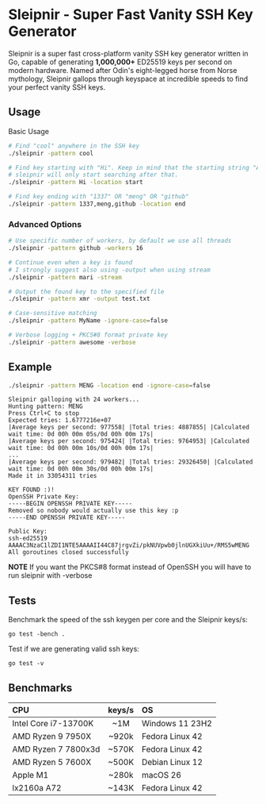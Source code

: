 # Sleipnir - Super Fast Vanity SSH Key Generator

Sleipnir is a super fast cross-platform vanity SSH key generator written in Go, capable of generating **1,000,000+** ED25519 keys per second on modern hardware. Named after Odin's eight-legged horse from Norse mythology, Sleipnir gallops through keyspace at incredible speeds to find your perfect vanity SSH keys.



## Usage

Basic Usage
```bash
# Find "cool" anywhere in the SSH key
./sleipnir -pattern cool

# Find key starting with "Hi". Keep in mind that the starting string "AAAAC3NzaC1lZDI1NTE5AAAAI" is static
# sleipnir will only start searching after that.
./sleipnir -pattern Hi -location start

# Find key ending with "1337" OR "meng" OR "github"
./sleipnir -pattern 1337,meng,github -location end
```

### Advanced Options

```bash
# Use specific number of workers, by default we use all threads
./sleipnir -pattern github -workers 16

# Continue even when a key is found 
# I strongly suggest also using -output when using stream
./sleipnir -pattern mari -stream

# Output the found key to the specified file
./sleipnir -pattern xmr -output test.txt

# Case-sensitive matching
./sleipnir -pattern MyName -ignore-case=false

# Verbose logging + PKCS#8 format private key
./sleipnir -pattern awesome -verbose
```

## Example

```bash
./sleipnir -pattern MENG -location end -ignore-case=false
```
```
Sleipnir galloping with 24 workers...
Hunting pattern: MENG
Press Ctrl+C to stop
Expected tries: 1.6777216e+07
|Average keys per second: 977558| |Total tries: 4887855| |Calculated wait time: 0d 00h 00m 05s/0d 00h 00m 17s|
|Average keys per second: 975424| |Total tries: 9764953| |Calculated wait time: 0d 00h 00m 10s/0d 00h 00m 17s|
...
|Average keys per second: 979482| |Total tries: 29326450| |Calculated wait time: 0d 00h 00m 30s/0d 00h 00m 17s|
Made it in 33054311 tries

KEY FOUND :)!
OpenSSH Private Key:
-----BEGIN OPENSSH PRIVATE KEY-----
Removed so nobody would actually use this key :p
-----END OPENSSH PRIVATE KEY-----

Public Key:
ssh-ed25519 AAAAC3NzaC1lZDI1NTE5AAAAII44C87jrgvZi/pkNUVpwb0jlnUGXkiUu+/RMS5wMENG
All goroutines closed successfully

```
**NOTE** If you want the PKCS#8  format instead of OpenSSH you will have to run sleipnir with -verbose

## Tests
Benchmark the speed of the ssh keygen per core and the Sleipnir keys/s:
```
go test -bench .
```

Test if we are generating valid ssh keys:
```
go test -v
```

## Benchmarks

| CPU                  |keys/s | OS              |
|:---------------------|:-----:|:----------------|
| Intel Core i7-13700K | ~1M   | Windows 11 23H2 |
| AMD Ryzen 9 7950X    | ~920k | Fedora Linux 42 |
| AMD Ryzen 7 7800x3d  | ~570K | Fedora Linux 42 |
| AMD Ryzen 5 7600X    | ~500K | Debian Linux 12 |
| Apple M1             | ~280k | macOS 26        |
| lx2160a A72          | ~143K | Fedora Linux 42 |
